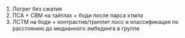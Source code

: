 
1. Логрег без сжатия
2. ПСА + СВМ на тайтлах + боди после парса хтмла
3. ЛСТМ на боди + контрастив/триплет лосс и классификация по расстоянию до медианного эмбединга в группе